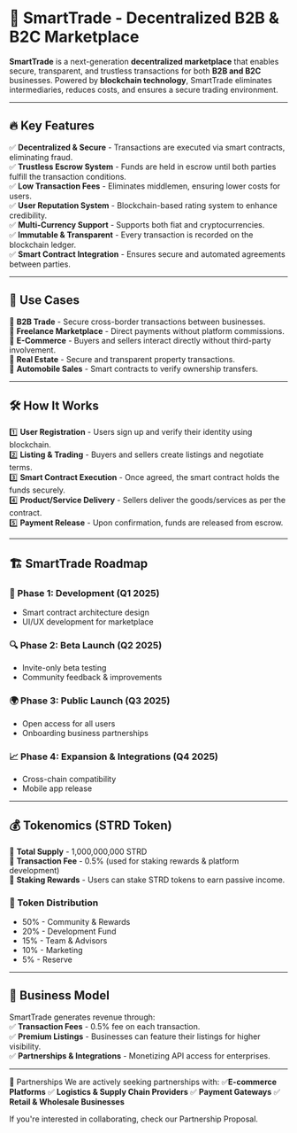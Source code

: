 # 🚀 SmartTrade - Decentralized B2B & B2C Marketplace  

**SmartTrade** is a next-generation **decentralized marketplace** that enables secure, transparent, and trustless transactions for both **B2B and B2C** businesses. Powered by **blockchain technology**, SmartTrade eliminates intermediaries, reduces costs, and ensures a secure trading environment.  

---

## 🔥 Key Features  

✅ **Decentralized & Secure** - Transactions are executed via smart contracts, eliminating fraud.  
✅ **Trustless Escrow System** - Funds are held in escrow until both parties fulfill the transaction conditions.  
✅ **Low Transaction Fees** - Eliminates middlemen, ensuring lower costs for users.  
✅ **User Reputation System** - Blockchain-based rating system to enhance credibility.  
✅ **Multi-Currency Support** - Supports both fiat and cryptocurrencies.  
✅ **Immutable & Transparent** - Every transaction is recorded on the blockchain ledger.  
✅ **Smart Contract Integration** - Ensures secure and automated agreements between parties.  

---

## 🎯 Use Cases  

🔹 **B2B Trade** - Secure cross-border transactions between businesses.  
🔹 **Freelance Marketplace** - Direct payments without platform commissions.  
🔹 **E-Commerce** - Buyers and sellers interact directly without third-party involvement.  
🔹 **Real Estate** - Secure and transparent property transactions.  
🔹 **Automobile Sales** - Smart contracts to verify ownership transfers.  

---

## 🛠️ How It Works  

1️⃣ **User Registration** - Users sign up and verify their identity using blockchain.  
2️⃣ **Listing & Trading** - Buyers and sellers create listings and negotiate terms.  
3️⃣ **Smart Contract Execution** - Once agreed, the smart contract holds the funds securely.  
4️⃣ **Product/Service Delivery** - Sellers deliver the goods/services as per the contract.  
5️⃣ **Payment Release** - Upon confirmation, funds are released from escrow.  

---

## 🏗️ SmartTrade Roadmap  

### **🚀 Phase 1: Development (Q1 2025)**  
- Smart contract architecture design  
- UI/UX development for marketplace  

### **🔍 Phase 2: Beta Launch (Q2 2025)**  
- Invite-only beta testing  
- Community feedback & improvements  

### **🌍 Phase 3: Public Launch (Q3 2025)**  
- Open access for all users  
- Onboarding business partnerships  

### **📈 Phase 4: Expansion & Integrations (Q4 2025)**  
- Cross-chain compatibility  
- Mobile app release  

---

## 💰 Tokenomics (STRD Token)  

💎 **Total Supply** - 1,000,000,000 STRD  
💎 **Transaction Fee** - 0.5% (used for staking rewards & platform development)  
💎 **Staking Rewards** - Users can stake STRD tokens to earn passive income.  

### **🔹 Token Distribution**  
- 50% - Community & Rewards  
- 20% - Development Fund  
- 15% - Team & Advisors  
- 10% - Marketing  
- 5% - Reserve  

---

## 💼 Business Model  

SmartTrade generates revenue through:  
✅ **Transaction Fees** - 0.5% fee on each transaction.  
✅ **Premium Listings** - Businesses can feature their listings for higher visibility.  
✅ **Partnerships & Integrations** - Monetizing API access for enterprises.  

---

🤝 Partnerships
We are actively seeking partnerships with:
✅**E-commerce Platforms**
✅ **Logistics & Supply Chain Providers**
✅ **Payment Gateways**
✅ **Retail & Wholesale Businesses**

If you're interested in collaborating, check our Partnership Proposal.
